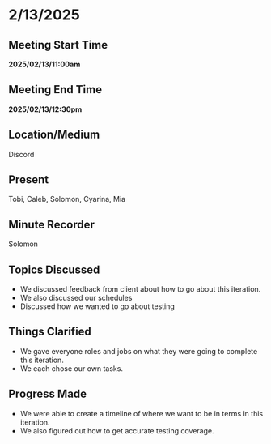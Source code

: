# 2/13/2025

## Meeting Start Time

**2025/02/13/11:00am**

## Meeting End Time

**2025/02/13/12:30pm**

## Location/Medium

Discord

## Present

Tobi, Caleb, Solomon, Cyarina, Mia

## Minute Recorder

Solomon

## Topics Discussed
- We discussed feedback from client about how to go about this iteration. 
- We also discussed our schedules
- Discussed how we wanted to go about testing 

## Things Clarified
- We gave everyone roles and jobs on what they were going to complete this iteration.
- We each chose our own tasks.

## Progress Made
- We were able to create a timeline of where we want to be in terms in this iteration.
- We also figured out how to get accurate testing coverage.

